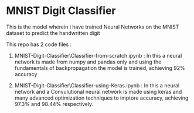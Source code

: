 # MNIST Digit Classifier

This is the model wherein i have trained Neural Networks on the MNIST dataset to predict the handwritten digit

This repo has 2 code files :
1. MNIST-Digit-Classifier\Classifier-from-scratch.ipynb : In this a neural network is made from numpy and pandas only and using the fundamentals of backpropagation the model is trained, achieving 92% accuracy

2. MNIST-Digit-Classifier\Classifier-using-Keras.ipynb : In this a neural network and a Convulutional neural network is made using keras and many advanced optimization techniques to imptore accuracy, achieving 97.3% and 98.44% respectively.